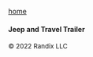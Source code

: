 [home](https://randix.github.io)

#### Jeep and Travel Trailer



<font size=2>© 2022 Randix LLC</font>
